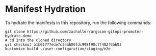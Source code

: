 # Manifest Hydration

To hydrate the manifests in this repository, run the following commands:

```shell
git clone https://github.com/zachaller/argocon-gitops-promoter-hydrate-demo
# cd into the cloned directory
git checkout b1b01777ede7c3aa680fdc998f98c7f482f9bb93
kustomize build ./user-configuration/staging/e2e
```
